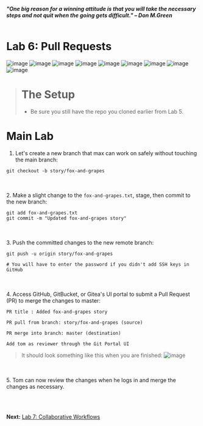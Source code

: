 ***"One big reason for a winning attitude is that you will take the necessary steps and not quit when the going gets difficult." – Don M.Green***
<br><br>

# Lab 6: Pull Requests
![image](https://github.com/user-attachments/assets/6927865a-e6de-4d81-88f2-7d7fc81817e0) ![image](https://github.com/user-attachments/assets/912bc1a0-320f-480b-8ca0-8f1664699f42) ![image](https://github.com/user-attachments/assets/fa8985fd-ce42-4066-8dcd-68a74db3fc66) ![image](https://github.com/user-attachments/assets/c54de7c4-652e-4886-a6af-c9c52b50752d) ![image](https://github.com/user-attachments/assets/c5e9138a-4509-4d10-9c52-5863630f3b8a) ![image](https://github.com/user-attachments/assets/6c129e1a-2cb7-491f-9f94-ab8222e5c16a) ![image](https://github.com/user-attachments/assets/02ed2d63-d07c-48d7-ad9e-01306b74d4fe) ![image](https://github.com/user-attachments/assets/e9030a38-8d37-4cda-8ad3-e2a9ee01bf9d) ![image](https://github.com/user-attachments/assets/1aee80a7-59f5-42dc-b04e-d550ba835c5b)

># The Setup
>- Be sure you still have the repo you cloned earlier from Lab 5.

# Main Lab
1. Let's create a new branch that max can work on safely without touching the main branch:
```
git checkout -b story/fox-and-grapes
```

<br><br>
2. Make a slight change to the `fox-and-grapes.txt`, stage, then commit to the new branch:
```
git add fox-and-grapes.txt 
git commit -m "Updated fox-and-grapes story"
```

<br><br>
3. Push the committed changes to the new remote branch:
```
git push -u origin story/fox-and-grapes

# You will have to enter the password if you didn't add SSH keys in GitHub
```

<br><br>
4. Access GitHub, GitBucket, or Gitea's UI portal to submit a Pull Request (PR) to merge the changes to master:
```
PR title : Added fox-and-grapes story

PR pull from branch: story/fox-and-grapes (source)

PR merge into branch: master (destination)

Add tom as reviewer through the Git Portal UI
```

> It should look something like this when you are finished:
![image](https://github.com/user-attachments/assets/27f4225f-e16d-44b2-8e84-033098201294)

<br><br>
5. Tom can now review the changes when he logs in and merge the changes as necessary.



<br><br>

**Next:** [Lab 7: Collaborative Workflows](07_collaborative_workflows.md)


